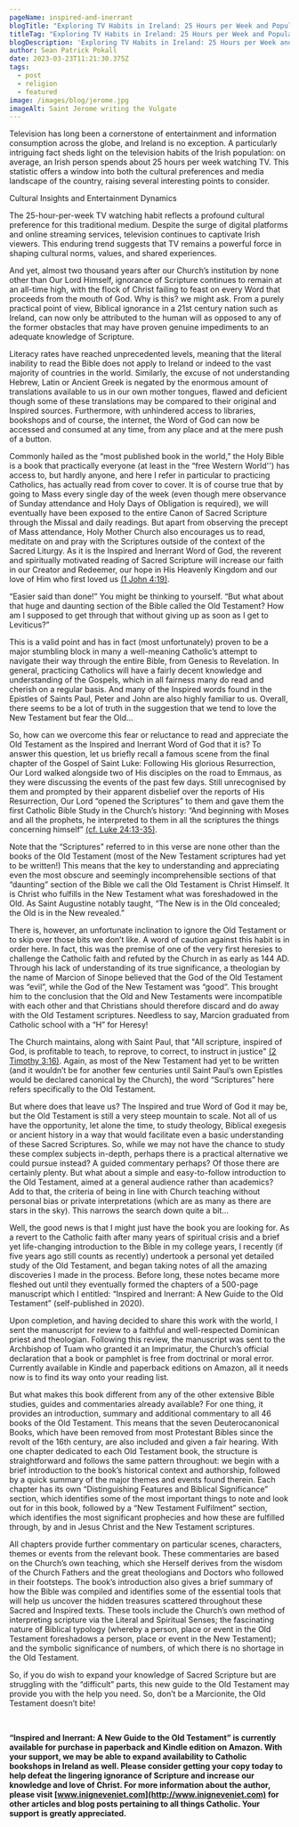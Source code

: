 ```yaml
---
pageName: inspired-and-inerrant
blogTitle: "Exploring TV Habits in Ireland: 25 Hours per Week and Popular TV Stations"
titleTag: "Exploring TV Habits in Ireland: 25 Hours per Week and Popular TV Stations"
blogDescription: 'Exploring TV Habits in Ireland: 25 Hours per Week and Popular TV Stations '
author: Sean Patrick Pokall
date: 2023-03-23T11:21:30.375Z
tags:
  - post
  - religion
  - featured
image: /images/blog/jerome.jpg
imageAlt: Saint Jerome writing the Vulgate
---
```

<!--StartFragment-->

Television has long been a cornerstone of entertainment and information consumption across the globe, and Ireland is no exception. A particularly intriguing fact sheds light on the television habits of the Irish population: on average, an Irish person spends about 25 hours per week watching TV. This statistic offers a window into both the cultural preferences and media landscape of the country, raising several interesting points to consider.

Cultural Insights and Entertainment Dynamics

The 25-hour-per-week TV watching habit reflects a profound cultural preference for this traditional medium. Despite the surge of digital platforms and online streaming services, television continues to captivate Irish viewers. This enduring trend suggests that TV remains a powerful force in shaping cultural norms, values, and shared experiences.

And yet, almost two thousand years after our Church’s institution by none other than Our Lord Himself, ignorance of Scripture continues to remain at an all-time high, with the flock of Christ failing to feast on every Word that proceeds from the mouth of God. Why is this? we might ask. From a purely practical point of view, Biblical ignorance in a 21st century nation such as Ireland, can now only be attributed to the human will as opposed to any of the former obstacles that may have proven genuine impediments to an adequate knowledge of Scripture.

Literacy rates have reached unprecedented levels, meaning that the literal inability to read the Bible does not apply to Ireland or indeed to the vast majority of countries in the world. Similarly, the excuse of not understanding Hebrew, Latin or Ancient Greek is negated by the enormous amount of translations available to us in our own mother tongues, flawed and deficient though some of these translations may be compared to their original and Inspired sources. Furthermore, with unhindered access to libraries, bookshops and of course, the internet, the Word of God can now be accessed and consumed at any time, from any place and at the mere push of a button.

Commonly hailed as the “most published book in the world,” the Holy Bible is a book that practically everyone (at least in the “free Western World'') has access to, but hardly anyone, and here I refer in particular to practicing Catholics, has actually read from cover to cover. It is of course true that by going to Mass every single day of the week (even though mere observance of Sunday attendance and Holy Days of Obligation is required), we will eventually have been exposed to the entire Canon of Sacred Scripture through the Missal and daily readings. But apart from observing the precept of Mass attendance, Holy Mother Church also encourages us to read, meditate on and pray with the Scriptures outside of the context of the Sacred Liturgy. As it is the Inspired and Inerrant Word of God, the reverent and spiritually motivated reading of Sacred Scripture will increase our faith in our Creator and Redeemer, our hope in His Heavenly Kingdom and our love of Him who first loved us [(1 John 4:19)](https://drbo.org/cgi-bin/d?b=drb&bk=69&ch=4&l=19-#x).

“Easier said than done!” You might be thinking to yourself. “But what about that huge and daunting section of the Bible called the Old Testament? How am I supposed to get through that without giving up as soon as I get to Leviticus?”

This is a valid point and has in fact (most unfortunately) proven to be a major stumbling block in many a well-meaning Catholic’s attempt to navigate their way through the entire Bible, from Genesis to Revelation. In general, practicing Catholics will have a fairly decent knowledge and understanding of the Gospels, which in all fairness many do read and cherish on a regular basis. And many of the Inspired words found in the Epistles of Saints Paul, Peter and John are also highly familiar to us. Overall, there seems to be a lot of truth in the suggestion that we tend to love the New Testament but fear the Old…

So, how can we overcome this fear or reluctance to read and appreciate the Old Testament as the Inspired and Inerrant Word of God that it is? To answer this question, let us briefly recall a famous scene from the final chapter of the Gospel of Saint Luke: Following His glorious Resurrection, Our Lord walked alongside two of His disciples on the road to Emmaus, as they were discussing the events of the past few days. Still unrecognised by them and prompted by their apparent disbelief over the reports of His Resurrection, Our Lord “opened the Scriptures” to them and gave them the first Catholic Bible Study in the Church’s history: “And beginning with Moses and all the prophets, he interpreted to them in all the scriptures the things concerning himself” [(cf. Luke 24:13-35)](https://drbo.org/cgi-bin/d?b=drb&bk=49&ch=24&l=13-35#x).

Note that the “Scriptures” referred to in this verse are none other than the books of the Old Testament (most of the New Testament scriptures had yet to be written!) This means that the key to understanding and appreciating even the most obscure and seemingly incomprehensible sections of that “daunting” section of the Bible we call the Old Testament is Christ Himself. It is Christ who fulfills in the New Testament what was foreshadowed in the Old. As Saint Augustine notably taught, “The New is in the Old concealed; the Old is in the New revealed.”

There is, however, an unfortunate inclination to ignore the Old Testament or to skip over those bits we don’t like. A word of caution against this habit is in order here. In fact, this was the premise of one of the very first heresies to challenge the Catholic faith and refuted by the Church in as early as 144 AD. Through his lack of understanding of its true significance, a theologian by the name of Marcion of Sinope believed that the God of the Old Testament was “evil”, while the God of the New Testament was “good”. This brought him to the conclusion that the Old and New Testaments were incompatible with each other and that Christians should therefore discard and do away with the Old Testament scriptures. Needless to say, Marcion graduated from Catholic school with a “H” for Heresy!

The Church maintains, along with Saint Paul, that "All scripture, inspired of God, is profitable to teach, to reprove, to correct, to instruct in justice" [(2 Timothy 3:16)](https://drbo.org/cgi-bin/d?b=drb&bk=62&ch=3&l=16-#x). Again, as most of the New Testament had yet to be written (and it wouldn’t be for another few centuries until Saint Paul’s own Epistles would be declared canonical by the Church), the word “Scriptures” here refers specifically to the Old Testament.

But where does that leave us? The Inspired and true Word of God it may be, but the Old Testament is still a very steep mountain to scale. Not all of us have the opportunity, let alone the time, to study theology, Biblical exegesis or ancient history in a way that would facilitate even a basic understanding of these Sacred Scriptures. So, while we may not have the chance to study these complex subjects in-depth, perhaps there is a practical alternative we could pursue instead? A guided commentary perhaps? Of those there are certainly plenty. But what about a simple and easy-to-follow introduction to the Old Testament, aimed at a general audience rather than academics? Add to that, the criteria of being in line with Church teaching without personal bias or private interpretations (which are as many as there are stars in the sky). This narrows the search down quite a bit…

Well, the good news is that I might just have the book you are looking for. As a revert to the Catholic faith after many years of spiritual crisis and a brief yet life-changing introduction to the Bible in my college years, I recently (if five years ago still counts as recently) undertook a personal yet detailed study of the Old Testament, and began taking notes of all the amazing discoveries I made in the process. Before long, these notes became more fleshed out until they eventually formed the chapters of a 500-page manuscript which I entitled: “Inspired and Inerrant: A New Guide to the Old Testament” (self-published in 2020).

Upon completion, and having decided to share this work with the world, I sent the manuscript for review to a faithful and well-respected Dominican priest and theologian. Following this review, the manuscript was sent to the Archbishop of Tuam who granted it an Imprimatur, the Church’s official declaration that a book or pamphlet is free from doctrinal or moral error. Currently available in Kindle and paperback editions on Amazon, all it needs now is to find its way onto your reading list.

But what makes this book different from any of the other extensive Bible studies, guides and commentaries already available? For one thing, it provides an introduction, summary and additional commentary to all 46 books of the Old Testament. This means that the seven Deuterocanonical Books, which have been removed from most Protestant Bibles since the revolt of the 16th century, are also included and given a fair hearing. With one chapter dedicated to each Old Testament book, the structure is straightforward and follows the same pattern throughout: we begin with a brief introduction to the book’s historical context and authorship, followed by a quick summary of the major themes and events found therein. Each chapter has its own “Distinguishing Features and Biblical Significance” section, which identifies some of the most important things to note and look out for in this book, followed by a “New Testament Fulfilment” section, which identifies the most significant prophecies and how these are fulfilled through, by and in Jesus Christ and the New Testament scriptures.

All chapters provide further commentary on particular scenes, characters, themes or events from the relevant book. These commentaries are based on the Church’s own teaching, which she Herself derives from the wisdom of the Church Fathers and the great theologians and Doctors who followed in their footsteps. The book’s introduction also gives a brief summary of how the Bible was compiled and identifies some of the essential tools that will help us uncover the hidden treasures scattered throughout these Sacred and Inspired texts. These tools include the Church’s own method of interpreting scripture via the Literal and Spiritual Senses; the fascinating nature of Biblical typology (whereby a person, place or event in the Old Testament foreshadows a person, place or event in the New Testament); and the symbolic significance of numbers, of which there is no shortage in the Old Testament.

So, if you do wish to expand your knowledge of Sacred Scripture but are struggling with the “difficult” parts, this new guide to the Old Testament may provide you with the help you need. So, don’t be a Marcionite, the Old Testament doesn’t bite!

 

**“Inspired and Inerrant: A New Guide to the Old Testament” is currently available for purchase in paperback and Kindle edition on Amazon. With your support, we may be able to expand availability to Catholic bookshops in Ireland as well. Please consider getting your copy today to help defeat the lingering ignorance of Scripture and increase our knowledge and love of Christ. For more information about the author, please visit [www.inigneveniet.com](http://www.inigneveniet.com) for other articles and blog posts pertaining to all things Catholic. Your support is greatly appreciated.**

<!--EndFragment-->
